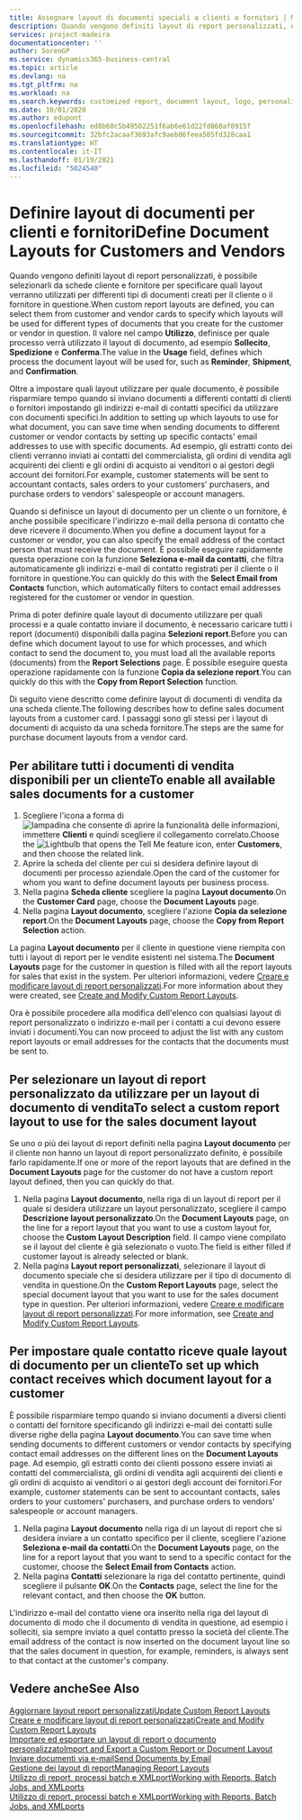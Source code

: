 ```yaml
---
title: Assegnare layout di documenti speciali a clienti o fornitori | Microsoft Docs
description: Quando vengono definiti layout di report personalizzati, è possibile selezionarli da schede cliente e fornitore per specificare che i layout selezionati verranno utilizzati per documenti creati per il cliente o il fornitore in questione.
services: project-madeira
documentationcenter: ''
author: SorenGP
ms.service: dynamics365-business-central
ms.topic: article
ms.devlang: na
ms.tgt_pltfrm: na
ms.workload: na
ms.search.keywords: customized report, document layout, logo, personalize
ms.date: 10/01/2020
ms.author: edupont
ms.openlocfilehash: ed8b60c5b49502251f6ab6e61d22fd860af0915f
ms.sourcegitcommit: 32bfc2acaaf3693afc9aeb86feea505fd328caa1
ms.translationtype: HT
ms.contentlocale: it-IT
ms.lasthandoff: 01/19/2021
ms.locfileid: "5024540"
---
```

# <a name="define-document-layouts-for-customers-and-vendors"></a><span data-ttu-id="58a9b-103">Definire layout di documenti per clienti e fornitori</span><span class="sxs-lookup"><span data-stu-id="58a9b-103">Define Document Layouts for Customers and Vendors</span></span>
<span data-ttu-id="58a9b-104">Quando vengono definiti layout di report personalizzati, è possibile selezionarli da schede cliente e fornitore per specificare quali layout verranno utilizzati per differenti tipi di documenti creati per il cliente o il fornitore in questione.</span><span class="sxs-lookup"><span data-stu-id="58a9b-104">When custom report layouts are defined, you can select them from customer and vendor cards to specify which layouts will be used for different types of documents that you create for the customer or vendor in question.</span></span> <span data-ttu-id="58a9b-105">Il valore nel campo **Utilizzo**, definisce per quale processo verrà utilizzato il layout di documento, ad esempio **Sollecito**, **Spedizione** e **Conferma**.</span><span class="sxs-lookup"><span data-stu-id="58a9b-105">The value in the **Usage** field, defines which process the document layout will be used for, such as **Reminder**, **Shipment**, and **Confirmation**.</span></span>

<span data-ttu-id="58a9b-106">Oltre a impostare quali layout utilizzare per quale documento, è possibile risparmiare tempo quando si inviano documenti a differenti contatti di clienti o fornitori impostando gli indirizzi e-mail di contatti specifici da utilizzare con documenti specifici.</span><span class="sxs-lookup"><span data-stu-id="58a9b-106">In addition to setting up which layouts to use for what document, you can save time when sending documents to different customer or vendor contacts by setting up specific contacts' email addresses to use with specific documents.</span></span> <span data-ttu-id="58a9b-107">Ad esempio, gli estratti conto dei clienti verranno inviati ai contatti del commercialista, gli ordini di vendita agli acquirenti dei clienti e gli ordini di acquisto ai venditori o ai gestori degli account dei fornitori.</span><span class="sxs-lookup"><span data-stu-id="58a9b-107">For example, customer statements will be sent to accountant contacts, sales orders to your customers' purchasers, and purchase orders to vendors' salespeople or account managers.</span></span>

<span data-ttu-id="58a9b-108">Quando si definisce un layout di documento per un cliente o un fornitore, è anche possibile specificare l'indirizzo e-mail della persona di contatto che deve ricevere il documento.</span><span class="sxs-lookup"><span data-stu-id="58a9b-108">When you define a document layout for a customer or vendor, you can also specify the email address of the contact person that must receive the document.</span></span> <span data-ttu-id="58a9b-109">È possibile eseguire rapidamente questa operazione con la funzione **Seleziona e-mail da contatti**, che filtra automaticamente gli indirizzi e-mail di contatto registrati per il cliente o il fornitore in questione.</span><span class="sxs-lookup"><span data-stu-id="58a9b-109">You can quickly do this with the **Select Email from Contacts** function, which automatically filters to contact email addresses registered for the customer or vendor in question.</span></span>

<span data-ttu-id="58a9b-110">Prima di poter definire quale layout di documento utilizzare per quali processi e a quale contatto inviare il documento, è necessario caricare tutti i report (documenti) disponibili dalla pagina **Selezioni report**.</span><span class="sxs-lookup"><span data-stu-id="58a9b-110">Before you can define which document layout to use for which processes, and which contact to send the document to, you must load all the available reports (documents) from the **Report Selections** page.</span></span> <span data-ttu-id="58a9b-111">È possibile eseguire questa operazione rapidamente con la funzione **Copia da selezione report**.</span><span class="sxs-lookup"><span data-stu-id="58a9b-111">You can quickly do this with the **Copy from Report Selection** function.</span></span>

<span data-ttu-id="58a9b-112">Di seguito viene descritto come definire layout di documenti di vendita da una scheda cliente.</span><span class="sxs-lookup"><span data-stu-id="58a9b-112">The following describes how to define sales document layouts from a customer card.</span></span> <span data-ttu-id="58a9b-113">I passaggi sono gli stessi per i layout di documenti di acquisto da una scheda fornitore.</span><span class="sxs-lookup"><span data-stu-id="58a9b-113">The steps are the same for purchase document layouts from a vendor card.</span></span>

## <a name="to-enable-all-available-sales-documents-for-a-customer"></a><span data-ttu-id="58a9b-114">Per abilitare tutti i documenti di vendita disponibili per un cliente</span><span class="sxs-lookup"><span data-stu-id="58a9b-114">To enable all available sales documents for a customer</span></span>
1. <span data-ttu-id="58a9b-115">Scegliere l'icona a forma di ![lampadina che consente di aprire la funzionalità delle informazioni](media/ui-search/search_small.png "Informazioni sull'operazione che si desidera eseguire"), immettere **Clienti** e quindi scegliere il collegamento correlato.</span><span class="sxs-lookup"><span data-stu-id="58a9b-115">Choose the ![Lightbulb that opens the Tell Me feature](media/ui-search/search_small.png "Tell me what you want to do") icon, enter **Customers**, and then choose the related link.</span></span>
2. <span data-ttu-id="58a9b-116">Aprire la scheda del cliente per cui si desidera definire layout di documenti per processo aziendale.</span><span class="sxs-lookup"><span data-stu-id="58a9b-116">Open the card of the customer for whom you want to define document layouts per business process.</span></span>
3. <span data-ttu-id="58a9b-117">Nella pagina **Scheda cliente** scegliere la pagina **Layout documento**.</span><span class="sxs-lookup"><span data-stu-id="58a9b-117">On the **Customer Card** page, choose the **Document Layouts** page.</span></span>
4. <span data-ttu-id="58a9b-118">Nella pagina **Layout documento**, scegliere l'azione **Copia da selezione report**.</span><span class="sxs-lookup"><span data-stu-id="58a9b-118">On the **Document Layouts** page, choose the **Copy from Report Selection** action.</span></span>

<span data-ttu-id="58a9b-119">La pagina **Layout documento** per il cliente in questione viene riempita con tutti i layout di report per le vendite esistenti nel sistema.</span><span class="sxs-lookup"><span data-stu-id="58a9b-119">The **Document Layouts** page for the customer in question is filled with all the report layouts for sales that exist in the system.</span></span> <span data-ttu-id="58a9b-120">Per ulteriori informazioni, vedere [Creare e modificare layout di report personalizzati](ui-how-create-custom-report-layout.md).</span><span class="sxs-lookup"><span data-stu-id="58a9b-120">For more information about they were created, see [Create and Modify Custom Report Layouts](ui-how-create-custom-report-layout.md).</span></span>

<span data-ttu-id="58a9b-121">Ora è possibile procedere alla modifica dell'elenco con qualsiasi layout di report personalizzato o indirizzo e-mail per i contatti a cui devono essere inviati i documenti.</span><span class="sxs-lookup"><span data-stu-id="58a9b-121">You can now proceed to adjust the list with any custom report layouts or email addresses for the contacts that the documents must be sent to.</span></span>

## <a name="to-select-a-custom-report-layout-to-use-for-the-sales-document-layout"></a><span data-ttu-id="58a9b-122">Per selezionare un layout di report personalizzato da utilizzare per un layout di documento di vendita</span><span class="sxs-lookup"><span data-stu-id="58a9b-122">To select a custom report layout to use for the sales document layout</span></span>
<span data-ttu-id="58a9b-123">Se uno o più dei layout di report definiti nella pagina **Layout documento** per il cliente non hanno un layout di report personalizzato definito, è possibile farlo rapidamente.</span><span class="sxs-lookup"><span data-stu-id="58a9b-123">If one or more of the report layouts that are defined in the **Document Layouts** page for the customer do not have a custom report layout defined, then you can quickly do that.</span></span>

1. <span data-ttu-id="58a9b-124">Nella pagina **Layout documento**, nella riga di un layout di report per il quale si desidera utilizzare un layout personalizzato, scegliere il campo **Descrizione layout personalizzato**.</span><span class="sxs-lookup"><span data-stu-id="58a9b-124">On the **Document Layouts** page, on the line for a report layout that you want to use a custom layout for, choose the **Custom Layout Description** field.</span></span> <span data-ttu-id="58a9b-125">Il campo viene compilato se il layout del cliente è già selezionato o vuoto.</span><span class="sxs-lookup"><span data-stu-id="58a9b-125">The field is either filled if customer layout is already selected or blank.</span></span>
2. <span data-ttu-id="58a9b-126">Nella pagina **Layout report personalizzati**, selezionare il layout di documento speciale che si desidera utilizzare per il tipo di documento di vendita in questione.</span><span class="sxs-lookup"><span data-stu-id="58a9b-126">On the **Custom Report Layouts** page, select the special document layout that you want to use for the sales document type in question.</span></span> <span data-ttu-id="58a9b-127">Per ulteriori informazioni, vedere [Creare e modificare layout di report personalizzati](ui-how-create-custom-report-layout.md).</span><span class="sxs-lookup"><span data-stu-id="58a9b-127">For more information, see [Create and Modify Custom Report Layouts](ui-how-create-custom-report-layout.md).</span></span>

## <a name="to-set-up-which-contact-receives-which-document-layout-for-a-customer"></a><span data-ttu-id="58a9b-128">Per impostare quale contatto riceve quale layout di documento per un cliente</span><span class="sxs-lookup"><span data-stu-id="58a9b-128">To set up which contact receives which document layout for a customer</span></span>
<span data-ttu-id="58a9b-129">È possibile risparmiare tempo quando si inviano documenti a diversi clienti o contatti del fornitore specificando gli indirizzi e-mail dei contatti sulle diverse righe della pagina **Layout documento**.</span><span class="sxs-lookup"><span data-stu-id="58a9b-129">You can save time when sending documents to different customers or vendor contacts by specifying contact email addresses on the different lines on the **Document Layouts** page.</span></span> <span data-ttu-id="58a9b-130">Ad esempio, gli estratti conto dei clienti possono essere inviati ai contatti del commercialista, gli ordini di vendita agli acquirenti dei clienti e gli ordini di acquisto ai venditori o ai gestori degli account dei fornitori.</span><span class="sxs-lookup"><span data-stu-id="58a9b-130">For example, customer statements can be sent to accountant contacts, sales orders to your customers' purchasers, and purchase orders to vendors' salespeople or account managers.</span></span>

1. <span data-ttu-id="58a9b-131">Nella pagina **Layout documento** nella riga di un layout di report che si desidera inviare a un contatto specifico per il cliente, scegliere l'azione **Seleziona e-mail da contatti**.</span><span class="sxs-lookup"><span data-stu-id="58a9b-131">On the **Document Layouts** page, on the line for a report layout that you want to send to a specific contact for the customer, choose the **Select Email from Contacts** action.</span></span>
2. <span data-ttu-id="58a9b-132">Nella pagina **Contatti** selezionare la riga del contatto pertinente, quindi scegliere il pulsante **OK**.</span><span class="sxs-lookup"><span data-stu-id="58a9b-132">On the **Contacts** page, select the line for the relevant contact, and then choose the **OK** button.</span></span>

<span data-ttu-id="58a9b-133">L'indirizzo e-mail del contatto viene ora inserito nella riga del layout di documento di modo che il documento di vendita in questione, ad esempio i solleciti, sia sempre inviato a quel contatto presso la società del cliente.</span><span class="sxs-lookup"><span data-stu-id="58a9b-133">The email address of the contact is now inserted on the document layout line so that the sales document in question, for example, reminders, is always sent to that contact at the customer's company.</span></span>

## <a name="see-also"></a><span data-ttu-id="58a9b-134">Vedere anche</span><span class="sxs-lookup"><span data-stu-id="58a9b-134">See Also</span></span>  
[<span data-ttu-id="58a9b-135">Aggiornare layout report personalizzati</span><span class="sxs-lookup"><span data-stu-id="58a9b-135">Update Custom Report Layouts</span></span>](ui-update-report-layouts.md)  
[<span data-ttu-id="58a9b-136">Creare e modificare layout di report personalizzati</span><span class="sxs-lookup"><span data-stu-id="58a9b-136">Create and Modify Custom Report Layouts</span></span>](ui-how-create-custom-report-layout.md)  
[<span data-ttu-id="58a9b-137">Importare ed esportare un layout di report o documento personalizzato</span><span class="sxs-lookup"><span data-stu-id="58a9b-137">Import and Export a Custom Report or Document Layout</span></span>](ui-how-import-and-export-report-layout.md)  
[<span data-ttu-id="58a9b-138">Inviare documenti via e-mail</span><span class="sxs-lookup"><span data-stu-id="58a9b-138">Send Documents by Email</span></span>](ui-how-send-documents-email.md)  
[<span data-ttu-id="58a9b-139">Gestione dei layout di report</span><span class="sxs-lookup"><span data-stu-id="58a9b-139">Managing Report Layouts</span></span>](ui-manage-report-layouts.md)  
[<span data-ttu-id="58a9b-140">Utilizzo di report, processi batch e XMLport</span><span class="sxs-lookup"><span data-stu-id="58a9b-140">Working with Reports, Batch Jobs, and XMLports</span></span>](ui-work-report.md)  
[<span data-ttu-id="58a9b-141">Utilizzo di report, processi batch e XMLport</span><span class="sxs-lookup"><span data-stu-id="58a9b-141">Working with Reports, Batch Jobs, and XMLports</span></span>](ui-work-report.md)  
